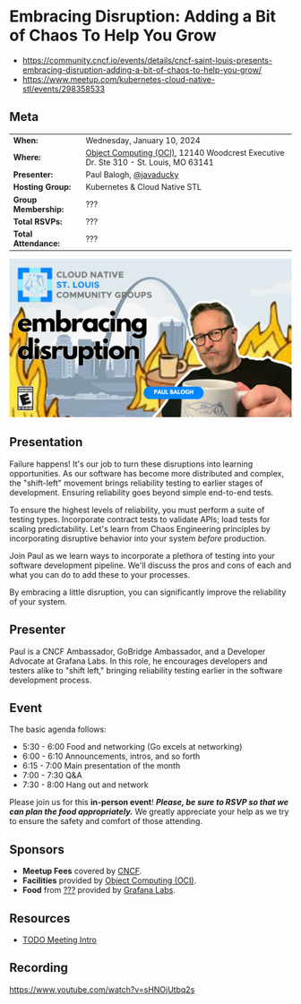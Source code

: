 # Embracing Disruption: Adding a Bit of Chaos To Help You Grow

- https://community.cncf.io/events/details/cncf-saint-louis-presents-embracing-disruption-adding-a-bit-of-chaos-to-help-you-grow/
- https://www.meetup.com/kubernetes-cloud-native-stl/events/298358533

## Meta 
| | |
| --- | --- |
| **When:** | Wednesday, January 10, 2024 |
| **Where:** | [Object Computing (OCI)](https://objectcomputing.com/), 12140 Woodcrest Executive Dr. Ste 310 - St. Louis, MO 63141 |
| **Presenter:** | Paul Balogh, [@javaducky](https://twitter.com/javaducky) |
| **Hosting Group:** | Kubernetes &amp; Cloud Native STL |
| **Group Membership:** | ??? |
| **Total RSVPs:** | ??? |
| **Total Attendance:** | ??? |

![](images/embracing-disruption.png)

## Presentation
Failure happens! It's our job to turn these disruptions into learning opportunities. As our software has become more distributed and complex, the "shift-left" movement brings reliability testing to earlier stages of development. Ensuring reliability goes beyond simple end-to-end tests. 

To ensure the highest levels of reliability, you must perform a suite of testing types. Incorporate contract tests to validate APIs; load tests for scaling predictability. Let's learn from Chaos Engineering principles by incorporating disruptive behavior into your system _before_ production. 

Join Paul as we learn ways to incorporate a plethora of testing into your software development pipeline. We'll discuss the pros and cons of each and what you can do to add these to your processes. 

By embracing a little disruption, you can significantly improve the reliability of your system.

## Presenter
Paul is a CNCF Ambassador, GoBridge Ambassador, and a Developer Advocate at Grafana Labs. In this role, he encourages developers and testers alike to "shift left," bringing reliability testing earlier in the software development process. 

## Event
The basic agenda follows:
* 5:30 - 6:00 Food and networking (Go excels at networking)
* 6:00 - 6:10 Announcements, intros, and so forth
* 6:15 - 7:00 Main presentation of the month
* 7:00 - 7:30 Q&A
* 7:30 - 8:00 Hang out and network

Please join us for this **in-person event**! **_Please, be sure to RSVP so that we can plan the food appropriately._** We greatly appreciate your help as we try to ensure the safety and comfort of those attending.

## Sponsors
* **Meetup Fees** covered by [CNCF](https://www.cncf.io/).
* **Facilities** provided by [Object Computing (OCI)](https://objectcomputing.com/).
* **Food** from [???]() provided by [Grafana Labs](https://grafana.com/).

## Resources
* [TODO Meeting Intro]()

## Recording
https://www.youtube.com/watch?v=sHNOjUtbq2s

